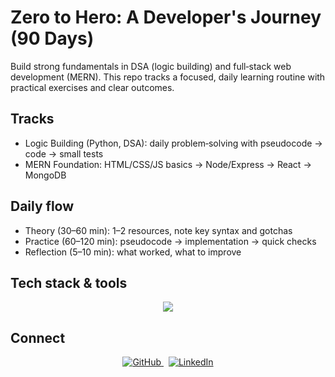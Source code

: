 # Zero to Hero: A Developer's Journey (90 Days)

Build strong fundamentals in DSA (logic building) and full‑stack web development (MERN). This repo tracks a focused, daily learning routine with practical exercises and clear outcomes.

## Tracks
- Logic Building (Python, DSA): daily problem‑solving with pseudocode → code → small tests
- MERN Foundation: HTML/CSS/JS basics → Node/Express → React → MongoDB


## Daily flow
- Theory (30–60 min): 1–2 resources, note key syntax and gotchas
- Practice (60–120 min): pseudocode → implementation → quick checks
- Reflection (5–10 min): what worked, what to improve

## Tech stack & tools
<div align="center">
<a href="https://skillicons.dev">
<img src="https://skillicons.dev/icons?i=python,mongodb,express,react,nodejs,git,github,vscode&theme=dark" />
</a>
</div>

## Connect
<div align="center">
<p>
<a href="https://github.com/Itsmeinayath">
<img src="https://img.shields.io/badge/GitHub-100000?style=for-the-badge&logo=github&logoColor=white" alt="GitHub">
</a>
&nbsp;
<a href="https://www.linkedin.com/in/mohammedinayath1/">
<img src="https://img.shields.io/badge/LinkedIn-0077B5?style=for-the-badge&logo=linkedin&logoColor=white" alt="LinkedIn">
</a>
</p>
</div>
